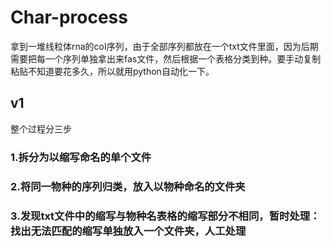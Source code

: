 # Char-process
拿到一堆线粒体rna的coI序列，由于全部序列都放在一个txt文件里面，因为后期需要把每一个序列单独拿出来fas文件，然后根据一个表格分类到种。要手动复制粘贴不知道要花多久，所以就用python自动化一下。
## v1

整个过程分三步

### 1.拆分为以缩写命名的单个文件

### 2.将同一物种的序列归类，放入以物种命名的文件夹

### 3.发现txt文件中的缩写与物种名表格的缩写部分不相同，暂时处理：找出无法匹配的缩写单独放入一个文件夹，人工处理


